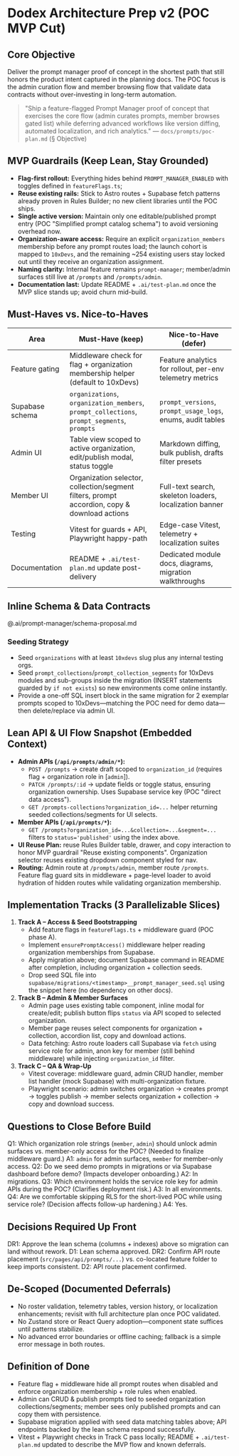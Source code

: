 # Dodex Architecture Prep v2 (POC MVP Cut)

## Core Objective
Deliver the prompt manager proof of concept in the shortest path that still honors the product intent captured in the planning docs. The POC focus is the admin curation flow and member browsing flow that validate data contracts without over-investing in long-term automation.
> "Ship a feature-flagged Prompt Manager proof of concept that exercises the core flow (admin curates prompts, member browses gated list) while deferring advanced workflows like version diffing, automated localization, and rich analytics." — `docs/prompts/poc-plan.md` (§ Objective)


## MVP Guardrails (Keep Lean, Stay Grounded)
- **Flag-first rollout:** Everything hides behind `PROMPT_MANAGER_ENABLED` with toggles defined in `featureFlags.ts`;
- **Reuse existing rails:** Stick to Astro routes + Supabase fetch patterns already proven in Rules Builder; no new client libraries until the POC ships.
- **Single active version:** Maintain only one editable/published prompt entry (POC "Simplified prompt catalog schema") to avoid versioning overhead now.
- **Organization-aware access:** Require an explicit `organization_members` membership before any prompt routes load; the launch cohort is mapped to `10xDevs`, and the remaining ~254 existing users stay locked out until they receive an organization assignment.
- **Naming clarity:** Internal feature remains `prompt-manager`; member/admin surfaces still live at `/prompts` and `/prompts/admin`.
- **Documentation last:** Update README + `.ai/test-plan.md` once the MVP slice stands up; avoid churn mid-build.

## Must-Haves vs. Nice-to-Haves
| Area | Must-Have (keep) | Nice-to-Have (defer) |
| --- | --- | --- |
| Feature gating | Middleware check for flag + organization membership helper (default to 10xDevs) | Feature analytics for rollout, per-env telemetry metrics |
| Supabase schema | `organizations`, `organization_members`, `prompt_collections`, `prompt_segments`, `prompts` | `prompt_versions`, `prompt_usage_logs`, enums, audit tables |
| Admin UI | Table view scoped to active organization, edit/publish modal, status toggle | Markdown diffing, bulk publish, drafts filter presets |
| Member UI | Organization selector, collection/segment filters, prompt accordion, copy & download actions | Full-text search, skeleton loaders, localization banner |
| Testing | Vitest for guards + API, Playwright happy-path | Edge-case Vitest, telemetry + localization suites |
| Documentation | README + `.ai/test-plan.md` update post-delivery | Dedicated module docs, diagrams, migration walkthroughs |

## Inline Schema & Data Contracts
@.ai/prompt-manager/schema-proposal.md


### Seeding Strategy
- Seed `organizations` with at least `10xdevs` slug plus any internal testing orgs.
- Seed `prompt_collections`/`prompt_collection_segments` for 10xDevs modules and sub-groups inside the migration (INSERT statements guarded by `if not exists`) so new environments come online instantly.
- Provide a one-off SQL insert block in the same migration for 2 exemplar prompts scoped to 10xDevs—matching the POC need for demo data—then delete/replace via admin UI.

## Lean API & UI Flow Snapshot (Embedded Context)
- **Admin APIs (`/api/prompts/admin/*`):**
  - `POST /prompts` → create draft scoped to `organization_id` (requires flag + organization role in [`admin`]).
  - `PATCH /prompts/:id` → update fields or toggle status, ensuring organization ownership. Uses Supabase service key (POC "direct data access").
  - `GET /prompts-collections?organization_id=...` helper returning seeded collections/segments for UI selects.
- **Member APIs (`/api/prompts/*`):**
  - `GET /prompts?organization_id=...&collection=...&segment=...` filters to `status='published'` using the index above.
- **UI Reuse Plan:** reuse Rules Builder table, drawer, and copy interaction to honor MVP guardrail "Reuse existing components".  Organization selector reuses existing dropdown component styled for nav.
- **Routing:** Admin route at `/prompts/admin`, member route `/prompts`. Feature flag guard sits in middleware + page-level loader to avoid hydration of hidden routes while validating organization membership.

## Implementation Tracks (3 Parallelizable Slices)
1. **Track A – Access & Seed Bootstrapping**
   - Add feature flags in `featureFlags.ts` + middleware guard (POC phase A).
   - Implement `ensurePromptAccess()` middleware helper reading organization memberships from Supabase.
   - Apply migration above; document Supabase command in README after completion, including organization + collection seeds.
   - Drop seed SQL file into `supabase/migrations/<timestamp>__prompt_manager_seed.sql` using the snippet here (no dependency on other docs).
2. **Track B – Admin & Member Surfaces**
   - Admin page uses existing table component, inline modal for create/edit; publish button flips `status` via API scoped to selected organization.
   - Member page reuses select components for organization + collection, accordion list, copy and download actions.
   - Data fetching: Astro route loaders call Supabase via `fetch` using service role for admin, anon key for member (still behind middleware) while injecting `organization_id` filter.
3. **Track C – QA & Wrap-Up**
   - Vitest coverage: middleware guard, admin CRUD handler, member list handler (mock Supabase) with multi-organization fixture.
   - Playwright scenario: admin switches organization → creates prompt → toggles publish → member selects organization + collection → copy and download success.


## Questions to Close Before Build
Q1: Which organization role strings (`member`,  `admin`) should unlock admin surfaces vs. member-only access for the POC? (Needed to finalize middleware guard.)
A1: `admin` for admin surfaces, `member` for member-only access.
Q2: Do we seed demo prompts in migrations or via Supabase dashboard before demo? (Impacts developer onboarding.)
A2: In migrations.
Q3: Which environment holds the service role key for admin APIs during the POC? (Clarifies deployment risk.)
A3: In all environments.
Q4: Are we comfortable skipping RLS for the short-lived POC while using service role? (Decision affects follow-up hardening.)
A4: Yes.

## Decisions Required Up Front
DR1: Approve the lean schema (columns + indexes) above so migration can land without rework.
D1: Lean schema approved.
DR2: Confirm API route placement (`src/pages/api/prompts/...`) vs. co-located feature folder to keep imports consistent.
D2: API route placement confirmed.


## De-Scoped (Documented Deferrals)
- No roster validation, telemetry tables, version history, or localization enhancements; revisit with full architecture plan once POC validated.
- No Zustand store or React Query adoption—component state suffices until patterns stabilize.
- No advanced error boundaries or offline caching; fallback is a simple error message in both routes.

## Definition of Done
- Feature flag + middleware hide all prompt routes when disabled and enforce organization membership + role rules when enabled.
- Admin can CRUD & publish prompts tied to seeded organization collections/segments; member sees only published prompts and can copy them with persistence.
- Supabase migration applied with seed data matching tables above; API endpoints backed by the lean schema respond successfully.
- Vitest + Playwright checks in Track C pass locally; README + `.ai/test-plan.md` updated to describe the MVP flow and known deferrals.
